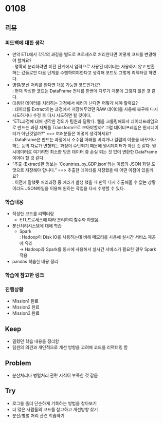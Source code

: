 # 0108
## 리뷰
### 피드백에 대한 생각
- 만약 ETL에서 각각의 과정을 별도로 프로세스로 처리한다면 어떻게 코드를 변경해야 할까요?  
  : 명확히 분리하려면 이전 단계에서 입력으로 사용된 데이터는 사용하지 않고 반환하는 값들로만 다음 단계를 수행하여야한다고 생각해 코드도 그렇게 리팩터링 하였다.
- 병렬/분산 처리를 한다면 대응 가능한 코드인가요?   
  : 현재 작성한 코드는 DataFrame 전체를 한번에 다루기 때문에 그렇지 않은 것 같다.
- 대용량 데이터를 처리하는 과정에서 에러가 난다면 어떻게 해야 할까요?  
  : 데이터를 Extract하는 과정에서 저장해두었던 RAW 데이터를 사용해 복구해 다시 시도하거나 수정 후 다시 시도하면 될 것이다.
- “ETL과정에 대해 생각한 정의가 팀원과 달랐다. 웹을 크롤링해와서 데이터프레임으로 만드는 과정 자체를 Transform으로 보아야할까? 그럼 데이터프레임은 원시데이터가 아닌것일까?” ==> 여러분들은 어떻게 생각하세요?  
  : DataFrame은 만드는 과정에서 소수점 아래를 버리거나 컬럼의 이름을 바꾸거나 하는 등의 자료가 변형되는 과정이 수반되기 때문에 원시데이터가 아닌 것 같다. 원시데이터로 여기려면 최소한 받은 데이터 중 손실 되는 것 없이 변환한 DataFrame이어야 할 것 같다.
- “추출 (Extract)한 정보는 'Countries_by_GDP.json'라는 이름의 JSON 화일 포맷으로 저장해야 합니다.” ==> 추출한 데이터를 저장했을 때 어떤 이점이 있을까요?  
  : 이전에 말했듯 처리과정 중 에러가 발생 했을 때 만약 다시 추출해올 수 없는 상황이라도 JSON파일을 이용해 원하는 작업을 다시 수행할 수 있다.
### 학습내용
- 작성한 코드를 리팩터링   
    - ETL프로세스에 따라 분리하여 함수화 하였음.
- 분산처리시스템에 대해 학습
  - Spark   
    : Hadoop이 Disk IO를 사용하는데 비해 메모리를 사용해 실시간 서비스 제공에 유리   
    &rarr; Hadoop과 Spark를 동시에 사용해서 실시간 서비스가 필요한 경우 Spark 적용
- pandas 학습한 내용 정리
### 학습에 참고한 링크
### 진행상황
- Mission1 완료
- Mission2 완료
- Mission3 완료
## Keep
- 밀렸던 학습 내용을 정리함
- 팀원의 의견과 개인적으로 개선 방향을 고려해 코드를 리팩터링 함
## Problem
- 분산처리나 병렬처리 관련 지식이 부족한 것 같음
## Try
- 로그를 좀더 단순하게 기록하는 방법을 찾아보기
- 더 많은 사람들의 코드를 참고하고 개선방향 찾기
- 분산/병렬 처리 관련 학습하기